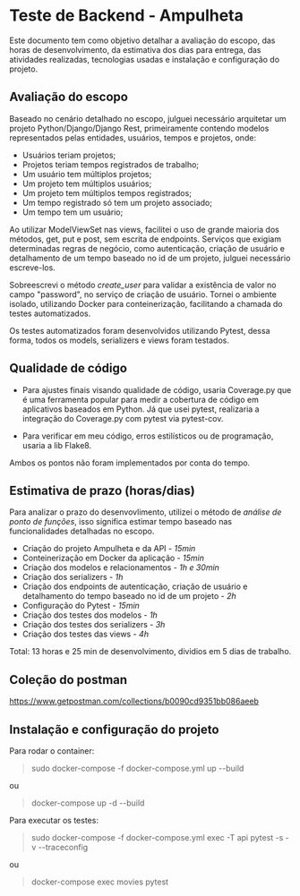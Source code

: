 # Teste de Backend - Ampulheta
Este documento tem como objetivo detalhar a avaliação do escopo, das horas de desenvolvimento,
da estimativa dos dias para entrega, das atividades realizadas, tecnologias usadas e instalação e
configuração do projeto.

## Avaliação do escopo
Baseado no cenário detalhado no escopo, julguei necessário arquitetar um projeto Python/Django/Django Rest, 
primeiramente contendo modelos representados pelas entidades, usuários, tempos e projetos, onde:

- Usuários teriam projetos;
- Projetos teriam tempos registrados de trabalho;
- Um usuário tem múltiplos projetos;
- Um projeto tem múltiplos usuários;
- Um projeto tem múltiplos tempos registrados;
- Um tempo registrado só tem um projeto associado;
- Um tempo tem um usuário;

Ao utilizar ModelViewSet nas views, facilitei o uso de grande maioria dos métodos, get, put e post, sem escrita de endpoints.
Serviços que exigiam determinadas regras de negócio, como autenticação, criação de usuário e detalhamento de um tempo baseado
no id de um projeto, julguei necessário escreve-los.
  
Sobreescrevi o método *create_user* para validar a existência de valor no campo "password", no serviço de criação de usuário.
Tornei o ambiente isolado, utilizando Docker para conteinerização, facilitando a chamada do testes automatizados.

Os testes automatizados foram desenvolvidos utilizando Pytest, dessa forma, todos os models, serializers e views foram testados.

## Qualidade de código
- Para ajustes finais visando qualidade de código, usaria Coverage.py que é uma ferramenta popular para medir a cobertura 
de código em aplicativos baseados em Python. Já que usei pytest, realizaria a integração do Coverage.py com pytest via pytest-cov.

- Para verificar em meu código, erros estilísticos ou de programação, usaria a lib Flake8.

Ambos os pontos não foram implementados por conta do tempo. 

## Estimativa de prazo (horas/dias)
Para analizar o prazo do desenvovlimento, utilizei o método de *análise de ponto de funções*, isso significa estimar tempo 
baseado nas funcionalidades detalhadas no escopo. 

- Criação do projeto Ampulheta e da API - *15min*
- Conteinerização em Docker da aplicação - *15min*
- Criação dos modelos e relacionamentos - *1h e 30min*
- Criação dos serializers - *1h*
- Criação dos endpoints de autenticação, criação de usuário e detalhamento do tempo baseado no id de um projeto - *2h*
- Configuração do Pytest - *15min*
- Criação dos testes dos modelos - *1h*
- Criação dos testes dos serializers - *3h*
- Criação dos testes das views - *4h*

Total: 13 horas e 25 min de desenvolvimento, dividios em 5 dias de trabalho.

## Coleção do postman
https://www.getpostman.com/collections/b0090cd9351bb086aeeb

## Instalação e configuração do projeto
Para rodar o container:

> sudo docker-compose -f docker-compose.yml up --build

ou

> docker-compose up -d --build

Para executar os testes:

> sudo docker-compose -f docker-compose.yml exec -T api  pytest -s -v --traceconfig 

ou

> docker-compose exec movies pytest
